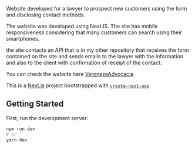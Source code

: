 Website developed for a lawyer to prospect new customers using the form and disclosing contact methods.

The website was developed using NextJS.
The site has mobile responsiveness considering that many customers can search using their smartphones.

the site contacts an API that is in my other repository that receives the form contained on the site and sends emails to the lawyer with the information and also to the client with confirmation of receipt of the contact.

You can check the website here [VeronezeAdvocacia](http://www.veronezeadvocacia.com.br/).

This is a [Next.js](https://nextjs.org/) project bootstrapped with [`create-next-app`](https://github.com/vercel/next.js/tree/canary/packages/create-next-app).

## Getting Started

First, run the development server:

```bash
npm run dev
# or
yarn dev
```
